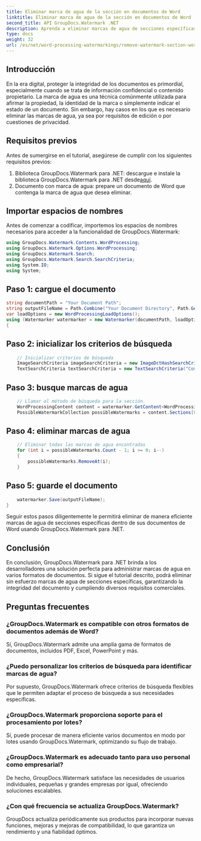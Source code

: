 ```yaml
---
title: Eliminar marca de agua de la sección en documentos de Word
linktitle: Eliminar marca de agua de la sección en documentos de Word
second_title: API GroupDocs.Watermark .NET
description: Aprenda a eliminar marcas de agua de secciones específicas dentro de documentos de Word usando GroupDocs.Watermark para .NET. Tutorial completo disponible aquí.
type: docs
weight: 32
url: /es/net/word-processing-watermarkings/remove-watermark-section-word-docs/
---
```

## Introducción
En la era digital, proteger la integridad de los documentos es primordial, especialmente cuando se trata de información confidencial o contenido propietario. La marca de agua es una técnica comúnmente utilizada para afirmar la propiedad, la identidad de la marca o simplemente indicar el estado de un documento. Sin embargo, hay casos en los que es necesario eliminar las marcas de agua, ya sea por requisitos de edición o por cuestiones de privacidad.
## Requisitos previos
Antes de sumergirse en el tutorial, asegúrese de cumplir con los siguientes requisitos previos:
1.  Biblioteca GroupDocs.Watermark para .NET: descargue e instale la biblioteca GroupDocs.Watermark para .NET desde[aquí](https://releases.groupdocs.com/Watermark/net/).
2. Documento con marca de agua: prepare un documento de Word que contenga la marca de agua que desea eliminar.

## Importar espacios de nombres
Antes de comenzar a codificar, importemos los espacios de nombres necesarios para acceder a la funcionalidad de GroupDocs.Watermark:
```csharp
using GroupDocs.Watermark.Contents.WordProcessing;
using GroupDocs.Watermark.Options.WordProcessing;
using GroupDocs.Watermark.Search;
using GroupDocs.Watermark.Search.SearchCriteria;
using System.IO;
using System;
```
## Paso 1: cargue el documento
```csharp
string documentPath = "Your Document Path";
string outputFileName = Path.Combine("Your Document Directory", Path.GetFileName(documentPath));
var loadOptions = new WordProcessingLoadOptions();
using (Watermarker watermarker = new Watermarker(documentPath, loadOptions))
{
```
## Paso 2: inicializar los criterios de búsqueda
```csharp
    // Inicializar criterios de búsqueda
    ImageSearchCriteria imageSearchCriteria = new ImageDctHashSearchCriteria(Constants.LogoPng);
    TextSearchCriteria textSearchCriteria = new TextSearchCriteria("Company Name");
```
## Paso 3: busque marcas de agua
```csharp
    // Llamar al método de búsqueda para la sección.
    WordProcessingContent content = watermarker.GetContent<WordProcessingContent>();
    PossibleWatermarkCollection possibleWatermarks = content.Sections[0].Search(textSearchCriteria.Or(imageSearchCriteria));
```
## Paso 4: eliminar marcas de agua
```csharp
    // Eliminar todas las marcas de agua encontradas
    for (int i = possibleWatermarks.Count - 1; i >= 0; i--)
    {
        possibleWatermarks.RemoveAt(i);
    }
```
## Paso 5: guarde el documento
```csharp
    watermarker.Save(outputFileName);
}
```
Seguir estos pasos diligentemente le permitirá eliminar de manera eficiente marcas de agua de secciones específicas dentro de sus documentos de Word usando GroupDocs.Watermark para .NET.

## Conclusión
En conclusión, GroupDocs.Watermark para .NET brinda a los desarrolladores una solución perfecta para administrar marcas de agua en varios formatos de documentos. Si sigue el tutorial descrito, podrá eliminar sin esfuerzo marcas de agua de secciones específicas, garantizando la integridad del documento y cumpliendo diversos requisitos comerciales.
## Preguntas frecuentes
### ¿GroupDocs.Watermark es compatible con otros formatos de documentos además de Word?
Sí, GroupDocs.Watermark admite una amplia gama de formatos de documentos, incluidos PDF, Excel, PowerPoint y más.
### ¿Puedo personalizar los criterios de búsqueda para identificar marcas de agua?
Por supuesto, GroupDocs.Watermark ofrece criterios de búsqueda flexibles que le permiten adaptar el proceso de búsqueda a sus necesidades específicas.
### ¿GroupDocs.Watermark proporciona soporte para el procesamiento por lotes?
Sí, puede procesar de manera eficiente varios documentos en modo por lotes usando GroupDocs.Watermark, optimizando su flujo de trabajo.
### ¿GroupDocs.Watermark es adecuado tanto para uso personal como empresarial?
De hecho, GroupDocs.Watermark satisface las necesidades de usuarios individuales, pequeñas y grandes empresas por igual, ofreciendo soluciones escalables.
### ¿Con qué frecuencia se actualiza GroupDocs.Watermark?
GroupDocs actualiza periódicamente sus productos para incorporar nuevas funciones, mejoras y mejoras de compatibilidad, lo que garantiza un rendimiento y una fiabilidad óptimos.